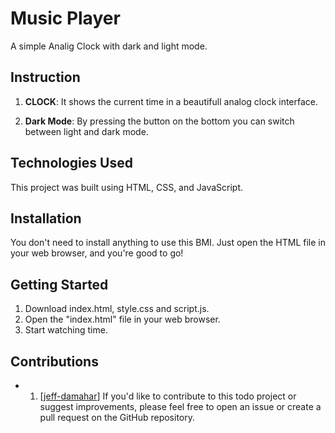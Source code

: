 # Music Player

A simple Analig Clock with dark and light mode.

## Instruction

1. **CLOCK**: It shows the current time in a beautifull analog clock interface.

2. **Dark Mode**: By pressing the button on the bottom you can switch between light and dark mode.

## Technologies Used

This project was built using HTML, CSS, and JavaScript.

## Installation

You don't need to install anything to use this BMI. Just open the HTML file in your web browser, and you're good to go!

## Getting Started

1. Download index.html, style.css and script.js.
2. Open the "index.html" file in your web browser.
3. Start watching time.

## Contributions

- 1. [[jeff-damahar](https://github.com/jeff-damahar)]
If you'd like to contribute to this todo project or suggest improvements, please feel free to open an issue or create a pull request on the GitHub repository.

